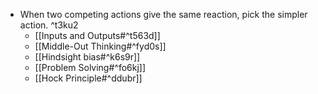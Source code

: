 - When two competing actions give the same reaction, pick the simpler action. ^t3ku2
    - [[Inputs and Outputs#^t563d]]
    - [[Middle-Out Thinking#^fyd0s]]
    - [[Hindsight bias#^k6s9r]]
    - [[Problem Solving#^fo6kj]]
    - [[Hock Principle#^ddubr]]